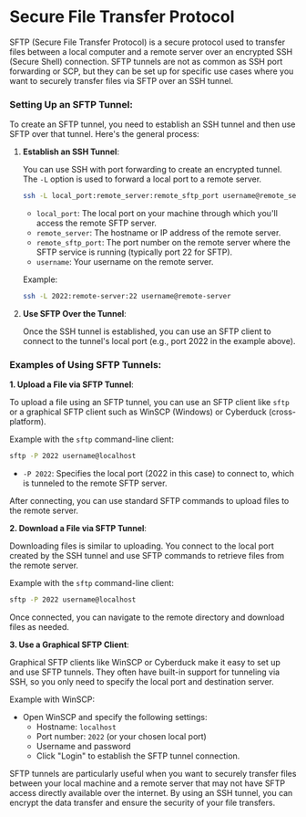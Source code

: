 # Secure File Transfer Protocol
SFTP (Secure File Transfer Protocol) is a secure protocol used to transfer files between a local computer and a remote server over an encrypted SSH (Secure Shell) connection. SFTP tunnels are not as common as SSH port forwarding or SCP, but they can be set up for specific use cases where you want to securely transfer files via SFTP over an SSH tunnel.

### Setting Up an SFTP Tunnel:

To create an SFTP tunnel, you need to establish an SSH tunnel and then use SFTP over that tunnel. Here's the general process:

1. **Establish an SSH Tunnel**:

   You can use SSH with port forwarding to create an encrypted tunnel. The `-L` option is used to forward a local port to a remote server.

   ```bash
   ssh -L local_port:remote_server:remote_sftp_port username@remote_server
   ```

   - `local_port`: The local port on your machine through which you'll access the remote SFTP server.
   - `remote_server`: The hostname or IP address of the remote server.
   - `remote_sftp_port`: The port number on the remote server where the SFTP service is running (typically port 22 for SFTP).
   - `username`: Your username on the remote server.

   Example:
   ```bash
   ssh -L 2022:remote-server:22 username@remote-server
   ```

2. **Use SFTP Over the Tunnel**:

   Once the SSH tunnel is established, you can use an SFTP client to connect to the tunnel's local port (e.g., port 2022 in the example above).

### Examples of Using SFTP Tunnels:

**1. Upload a File via SFTP Tunnel**:

   To upload a file using an SFTP tunnel, you can use an SFTP client like `sftp` or a graphical SFTP client such as WinSCP (Windows) or Cyberduck (cross-platform).

   Example with the `sftp` command-line client:

   ```bash
   sftp -P 2022 username@localhost
   ```

   - `-P 2022`: Specifies the local port (2022 in this case) to connect to, which is tunneled to the remote SFTP server.

   After connecting, you can use standard SFTP commands to upload files to the remote server.

**2. Download a File via SFTP Tunnel**:

   Downloading files is similar to uploading. You connect to the local port created by the SSH tunnel and use SFTP commands to retrieve files from the remote server.

   Example with the `sftp` command-line client:

   ```bash
   sftp -P 2022 username@localhost
   ```

   Once connected, you can navigate to the remote directory and download files as needed.

**3. Use a Graphical SFTP Client**:

   Graphical SFTP clients like WinSCP or Cyberduck make it easy to set up and use SFTP tunnels. They often have built-in support for tunneling via SSH, so you only need to specify the local port and destination server.

   Example with WinSCP:
   - Open WinSCP and specify the following settings:
     - Hostname: `localhost`
     - Port number: `2022` (or your chosen local port)
     - Username and password
     - Click "Login" to establish the SFTP tunnel connection.

SFTP tunnels are particularly useful when you want to securely transfer files between your local machine and a remote server that may not have SFTP access directly available over the internet. By using an SSH tunnel, you can encrypt the data transfer and ensure the security of your file transfers.

